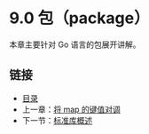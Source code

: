 # 9.0 包（package）

本章主要针对 Go 语言的包展开讲解。

## 链接

- [目录](directory.md)
- 上一章：[将 map 的键值对调](08.6.md)
- 下一节：[标准库概述](09.1.md)
